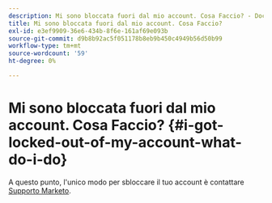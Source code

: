 ```yaml
---
description: Mi sono bloccata fuori dal mio account. Cosa Faccio? - Documentazione Marketo - Documentazione del prodotto
title: Mi sono bloccata fuori dal mio account. Cosa Faccio?
exl-id: e3ef9909-36e6-434b-8f6e-161af69e093b
source-git-commit: d9b8b92ac5f051178b8eb9b450c4949b56d50b99
workflow-type: tm+mt
source-wordcount: '59'
ht-degree: 0%

---
```


# Mi sono bloccata fuori dal mio account. Cosa Faccio? {#i-got-locked-out-of-my-account-what-do-i-do}

A questo punto, l&#39;unico modo per sbloccare il tuo account è contattare [Supporto Marketo](https://nation.marketo.com/t5/Support/ct-p/Support#).

